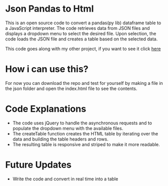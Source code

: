 # Json Pandas to Html

This is an open source code to convert a pandas(py lib) dataframe table to a JavaScript interpreter. 
The code retrieves data from JSON files and displays a dropdown menu to select the desired file. 
Upon selection, the code loads the JSON file and creates a table based on the selected data. 


This code goes along with my other project, if you want to see it click [here](https://github.com/Jpsloureiro2002/Json-DB)

# How i can use this?

For now you can download the repo and test for yourself by making a file in the json folder and open the index.html file to see the contents.

# Code Explanations

- The code uses jQuery to handle the asynchronous requests and to populate the dropdown menu with the available files. 
- The createTable function creates the HTML table by iterating over the data and building the table headers and rows. 
- The resulting table is responsive and striped to make it more readable.

# Future Updates

- Write the code and convert in real time into a table
